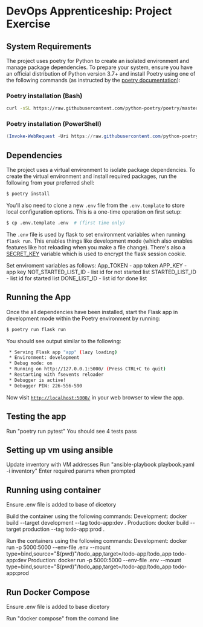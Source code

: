 # DevOps Apprenticeship: Project Exercise

## System Requirements

The project uses poetry for Python to create an isolated environment and manage package dependencies. To prepare your system, ensure you have an official distribution of Python version 3.7+ and install Poetry using one of the following commands (as instructed by the [poetry documentation](https://python-poetry.org/docs/#system-requirements)):

### Poetry installation (Bash)

```bash
curl -sSL https://raw.githubusercontent.com/python-poetry/poetry/master/install-poetry.py | python -
```

### Poetry installation (PowerShell)

```powershell
(Invoke-WebRequest -Uri https://raw.githubusercontent.com/python-poetry/poetry/master/install-poetry.py -UseBasicParsing).Content | python -
```

## Dependencies

The project uses a virtual environment to isolate package dependencies. To create the virtual environment and install required packages, run the following from your preferred shell:

```bash
$ poetry install
```

You'll also need to clone a new `.env` file from the `.env.template` to store local configuration options. This is a one-time operation on first setup:

```bash
$ cp .env.template .env  # (first time only)
```

The `.env` file is used by flask to set environment variables when running `flask run`. This enables things like development mode (which also enables features like hot reloading when you make a file change). There's also a [SECRET_KEY](https://flask.palletsprojects.com/en/1.1.x/config/#SECRET_KEY) variable which is used to encrypt the flask session cookie.

Set enviroment variables as follows:
App_TOKEN - app token
APP_KEY - app key
NOT_STARTED_LIST_ID - list id for not started list
STARTED_LIST_ID - list id for started list
DONE_LIST_ID - list id for done list



## Running the App

Once the all dependencies have been installed, start the Flask app in development mode within the Poetry environment by running:
```bash
$ poetry run flask run
```

You should see output similar to the following:
```bash
 * Serving Flask app "app" (lazy loading)
 * Environment: development
 * Debug mode: on
 * Running on http://127.0.0.1:5000/ (Press CTRL+C to quit)
 * Restarting with fsevents reloader
 * Debugger is active!
 * Debugger PIN: 226-556-590
```
Now visit [`http://localhost:5000/`](http://localhost:5000/) in your web browser to view the app.

## Testing the app
Run "poetry run pytest"
You should see 4 tests pass

## Setting up vm using ansible
Update inventory with VM addresses
Run "ansible-playbook playbook.yaml -i inventory"
Enter required params when prompted

## Running using container
Ensure .env file is added to base of dicetory

Build the container using the following commands:
Development:
docker build --target development --tag todo-app:dev .
Production:
docker build --target production --tag todo-app:prod .

Run the containers using the following commands:
Development:
docker run -p 5000:5000 --env-file .env --mount type=bind,source="$(pwd)"/todo_app,target=/todo-app/todo_app todo-app:dev
Production:
docker run -p 5000:5000 --env-file .env --mount type=bind,source="$(pwd)"/todo_app,target=/todo-app/todo_app todo-app:prod

## Run Docker Compose
Ensure .env file is added to base dicetory

Run "docker compose" from the comand line

